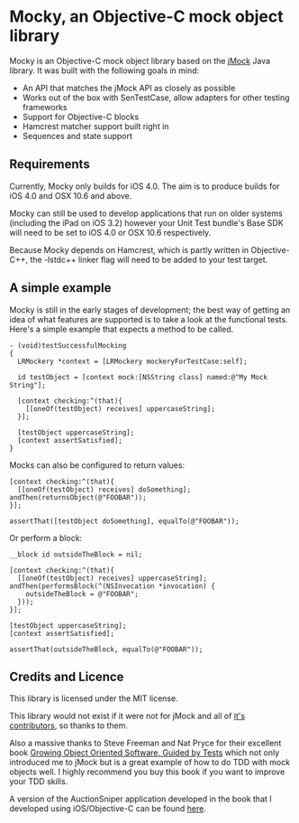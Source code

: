 # Mocky, an Objective-C mock object library

Mocky is an Objective-C mock object library based on the [jMock](http://jmock.org) Java library. It was built with the following goals in mind:

* An API that matches the jMock API as closely as possible
* Works out of the box with SenTestCase, allow adapters for other testing frameworks
* Support for Objective-C blocks
* Hamcrest matcher support built right in
* Sequences and state support

## Requirements

Currently, Mocky only builds for iOS 4.0. The aim is to produce builds for iOS 4.0 and OSX 10.6 and above.

Mocky can still be used to develop applications that run on older systems (including the iPad on iOS 3.2) however your Unit Test bundle's Base SDK will need to be set to iOS 4.0 or OSX 10.6 respectively.

Because Mocky depends on Hamcrest, which is partly written in Objective-C++, the -lstdc++ linker flag will need to be added to your test target.

## A simple example

Mocky is still in the early stages of development; the best way of getting an idea of what features are supported is to take a look at the functional tests. Here's a simple example that expects a method to be called.

    - (void)testSuccessfulMocking
    {
      LRMockery *context = [LRMockery mockeryForTestCase:self];

      id testObject = [context mock:[NSString class] named:@"My Mock String"];

      [context checking:^(that){
        [[oneOf(testObject) receives] uppercaseString];
      }];

      [testObject uppercaseString];
      [context assertSatisfied];
    }

Mocks can also be configured to return values:

    [context checking:^(that){
      [[oneOf(testObject) receives] doSomething]; andThen(returnsObject(@"FOOBAR"));
    }];
    
    assertThat([testObject doSomething], equalTo(@"FOOBAR"));
    
Or perform a block:

    __block id outsideTheBlock = nil;
    
    [context checking:^(that){
      [[oneOf(testObject) receives] uppercaseString]; andThen(performsBlock(^(NSInvocation *invocation) {
        outsideTheBlock = @"FOOBAR";
      }));
    }];
    
    [testObject uppercaseString];
    [context assertSatisfied];
    
    assertThat(outsideTheBlock, equalTo(@"FOOBAR"));
    
## Credits and Licence

This library is licensed under the MIT license.

This library would not exist if it were not for jMock and all of [it's contributors](http://www.jmock.org/team.html), so thanks to them. 

Also a massive thanks to Steve Freeman and Nat Pryce for their excellent book [Growing Object Oriented Software, Guided by Tests](http://www.growing-object-oriented-software.com/) which not only introduced me to jMock but is a great example of how to do TDD with mock objects well. I highly recommend you buy this book if you want to improve your TDD skills.

A version of the AuctionSniper application developed in the book that I developed using iOS/Objective-C can be found [here](http://github.com/lukeredpath/iPhoneAuctionSniper).

